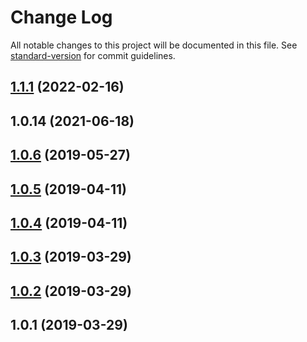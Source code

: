 # Change Log

All notable changes to this project will be documented in this file. See [standard-version](https://github.com/conventional-changelog/standard-version) for commit guidelines.

<a name="1.1.1"></a>
## [1.1.1](https://github.com/paul-pagnan/mongoose-change-logger/compare/v1.0.14...v1.1.1) (2022-02-16)



<a name="1.0.14"></a>
## 1.0.14 (2021-06-18)



<a name="1.0.6"></a>
## [1.0.6](https://github.com/paul-pagnan/mongoose-change-logger/compare/v1.0.5...v1.0.6) (2019-05-27)



<a name="1.0.5"></a>
## [1.0.5](https://github.com/paul-pagnan/mongoose-change-logger/compare/v1.0.4...v1.0.5) (2019-04-11)



<a name="1.0.4"></a>
## [1.0.4](https://github.com/paul-pagnan/mongoose-change-logger/compare/v1.0.3...v1.0.4) (2019-04-11)



<a name="1.0.3"></a>
## [1.0.3](https://github.com/paul-pagnan/mongoose-change-logger/compare/v1.0.2...v1.0.3) (2019-03-29)



<a name="1.0.2"></a>
## [1.0.2](https://github.com/paul-pagnan/mongoose-change-logger/compare/v1.0.1...v1.0.2) (2019-03-29)



<a name="1.0.1"></a>
## 1.0.1 (2019-03-29)
